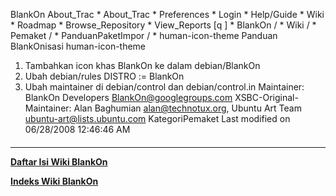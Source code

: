    BlankOn
 About_Trac
    * About_Trac
    * Preferences
    * Login
    * Help/Guide
    * Wiki
    * Roadmap
    * Browse_Repository
    * View_Reports
[q                 ]
    * BlankOn  /
    * Wiki  /
    * Pemaket  /
    * PanduanPaketImpor  /
    * human-icon-theme
Panduan BlankOnisasi human-icon-theme
   1. Tambahkan icon khas BlankOn ke dalam debian/BlankOn
   2. Ubah debian/rules
DISTRO := BlankOn
   1. Ubah maintainer di debian/control dan debian/control.in
Maintainer: BlankOn Developers <BlankOn@googlegroups.com>
XSBC-Original-Maintainer: Alan Baghumian <alan@technotux.org>, Ubuntu Art Team
<ubuntu-art@lists.ubuntu.com>
KategoriPemaket
Last modified on 06/28/2008 12:46:46 AM
#### 
    
 
 
 
 
 
---
[**Daftar Isi Wiki BlankOn**](/DaftarIsi/README.md)
 
[**Indeks Wiki BlankOn**](/Indeks.md)

